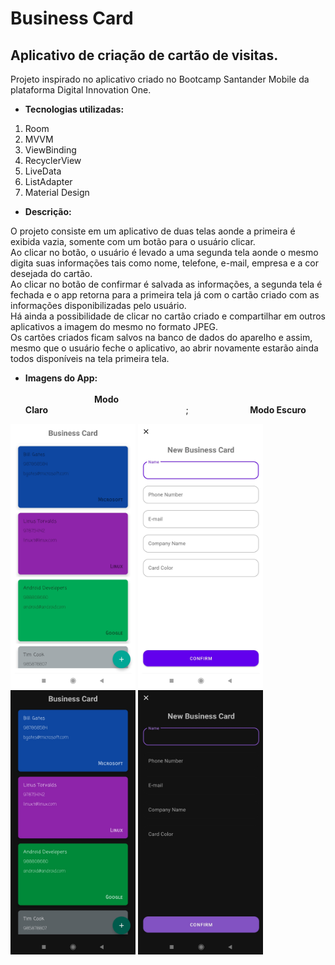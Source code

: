 # Business Card

## Aplicativo de criação de cartão de visitas. <br>
Projeto inspirado no aplicativo criado no Bootcamp Santander Mobile da plataforma Digital Innovation One.

- **Tecnologias utilizadas:**
1. Room
2. MVVM
3. ViewBinding
4. RecyclerView
5. LiveData
6. ListAdapter
7. Material Design

- **Descrição:**

O projeto consiste em um aplicativo de duas telas aonde a primeira é exibida vazia, somente com um botão para o usuário clicar. <br>
Ao clicar no botão, o usuário é levado a uma segunda tela aonde o mesmo digita suas informações tais como nome, telefone, e-mail, empresa e a cor desejada do cartão. <br>
Ao clicar no botão de confirmar é salvada as informações, a segunda tela é fechada e o app retorna para a primeira tela já com o cartão criado com as informações disponibilizadas pelo usuário. <br>
Há ainda a possibilidade de clicar no cartão criado e compartilhar em outros aplicativos a imagem do mesmo no formato JPEG. <br>
Os cartões criados ficam salvos na banco de dados do aparelho e assim, mesmo que o usuário feche o aplicativo, ao abrir novamente estarão ainda todos disponíveis na tela primeira tela.

- **Imagens do App:**<br><br>
&nbsp;&nbsp;&nbsp;&nbsp;&nbsp;&nbsp;&nbsp;&nbsp;&nbsp;&nbsp;&nbsp;&nbsp;&nbsp;&nbsp;&nbsp;&nbsp;&nbsp;&nbsp;&nbsp;&nbsp;&nbsp;&nbsp;&nbsp;&nbsp;&nbsp;&nbsp;&nbsp;&nbsp;**Modo Claro**&nbsp;&nbsp;&nbsp;&nbsp;&nbsp;&nbsp;&nbsp;&nbsp;&nbsp;&nbsp;&nbsp;&nbsp;&nbsp;&nbsp;&nbsp;&nbsp;&nbsp;&nbsp;&nbsp;&nbsp;&nbsp;&nbsp;&nbsp;&nbsp;&nbsp;&nbsp;&nbsp;&nbsp;&nbsp;&nbsp;&nbsp;&nbsp;&nbsp;&nbsp;&nbsp;&nbsp;&nbsp;&nbsp;&nbsp;&nbsp;&nbsp;&nbsp;&nbsp;&nbsp;&nbsp;&nbsp;&nbsp;&nbsp;&nbsp;&nbsp;&nbsp;&nbsp;&nbsp;&nbsp;&nbsp;&nbsp;;&nbsp;&nbsp;&nbsp;&nbsp;&nbsp;&nbsp;&nbsp;&nbsp;&nbsp;&nbsp;&nbsp;&nbsp;&nbsp;&nbsp;&nbsp;&nbsp;&nbsp;&nbsp;&nbsp;&nbsp;&nbsp;&nbsp;&nbsp;&nbsp;&nbsp;**Modo Escuro**

<img src="https://github.com/softdevandre/business-card/blob/main/appimages/businesscardmainlight.jpg" width="200" height="423"/> <img src="https://github.com/softdevandre/business-card/blob/main/appimages/addcardlight.jpg" width="200" height="423"/>&nbsp;&nbsp;&nbsp;&nbsp;<img src="https://github.com/softdevandre/business-card/blob/main/appimages/businesscardmaindark.jpg" width="200" height="423"/> <img src="https://github.com/softdevandre/business-card/blob/main/appimages/addcarddark.jpg" width="200" height="423"/>

